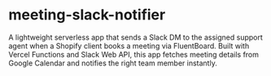 # meeting-slack-notifier
A lightweight serverless app that sends a Slack DM to the assigned support agent when a Shopify client books a meeting via FluentBoard. Built with Vercel Functions and Slack Web API, this app fetches meeting details from Google Calendar and notifies the right team member instantly.
